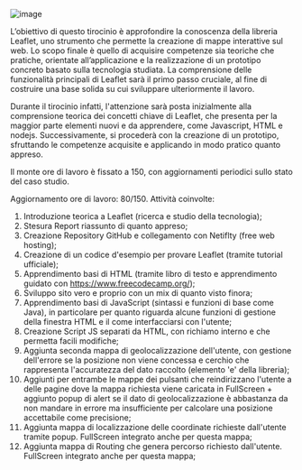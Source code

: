 ![image](https://github.com/user-attachments/assets/e3e4400d-296a-4dd2-a3fb-c2f2d7026f0d)



L’obiettivo di questo tirocinio è approfondire la conoscenza della libreria Leaflet, uno strumento che permette la creazione di mappe interattive sul web. Lo scopo finale è quello di acquisire competenze sia teoriche che pratiche, orientate all’applicazione e la realizzazione di un prototipo concreto basato sulla tecnologia studiata. La comprensione delle funzionalità principali di Leaflet sarà il primo passo cruciale, al fine di costruire una base solida su cui sviluppare ulteriormente il lavoro.

Durante il tirocinio infatti, l'attenzione sarà posta inizialmente alla comprensione teorica dei concetti chiave di Leaflet, che presenta per la maggior parte elementi nuovi e da apprendere, come Javascript, HTML e nodejs. Successivamente, si procederà con la creazione di un prototipo, sfruttando le competenze acquisite e applicando in modo pratico quanto appreso.

Il monte ore di lavoro è fissato a 150, con aggiornamenti periodici sullo stato del caso studio.

Aggiornamento ore di lavoro: 80/150.
Attività coinvolte:
  1) Introduzione teorica a Leaflet (ricerca e studio della tecnologia);
  2) Stesura Report riassunto di quanto appreso;
  3) Creazione Repository GitHub e collegamento con Netiflty (free web hosting);
  4) Creazione di un codice d'esempio per provare Leaflet (tramite tutorial ufficiale);
  5) Apprendimento basi di HTML (tramite libro di testo e apprendimento guidato con https://www.freecodecamp.org/);
  6) Sviluppo sito vero e proprio con un mix di quanto visto finora;
  7) Apprendimento basi di JavaScript (sintassi e funzioni di base come Java), in particolare per quanto riguarda alcune funzioni di gestione della finestra HTML e il come interfacciarsi con l'utente;
  8) Creazione Script JS separati da HTML, con richiamo interno e che permetta facili modifiche;
  9) Aggiunta seconda mappa di geolocalizzazione dell'utente, con gestione dell'errore se la posizione non viene concessa e cerchio che rappresenta l'accuratezza del dato raccolto (elemento 'e' della libreria);
  10) Aggiunti per entrambe le mappe dei pulsanti che reindirizzano l'utente a delle pagine dove la mappa richiesta viene caricata in FullScreen + aggiunto popup di alert se il dato di geolocalizzazione è abbastanza da non mandare in errore ma insufficiente per calcolare una posizione accettabile come precisione;
  11) Aggiunta mappa di localizzazione delle coordinate richieste dall'utente tramite popup. FullScreen integrato anche per questa mappa;
  12) Aggiunta mappa di Routing che genera percorso richiesto dall'utente. FullScreen integrato anche per questa mappa;

